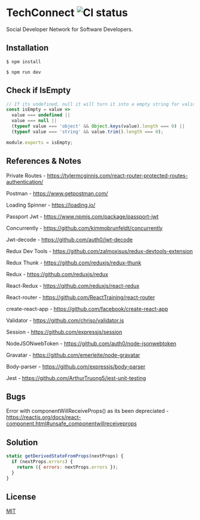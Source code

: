# TechConnect ![CI status](https://img.shields.io/badge/build-passing-brightgreen.svg)

Social Developer Network for Software Developers.

## Installation



`$ npm install`

`$ npm run dev`

## Check if IsEmpty

```javascript
// If its undefined, null it will turn it into a empty string for validator to work.
const isEmpty = value =>
  value === undefined ||
  value === null ||
  (typeof value === 'object' && Object.keys(value).length === 0) ||
  (typeof value === 'string' && value.trim().length === 0);

module.exports = isEmpty;

```

## References & Notes

Private Routes - https://tylermcginnis.com/react-router-protected-routes-authentication/

Postman - https://www.getpostman.com/

Loading Spinner - https://loading.io/

Passport Jwt - https://www.npmjs.com/package/passport-jwt

Concurrently - https://github.com/kimmobrunfeldt/concurrently

Jwt-decode - https://github.com/auth0/jwt-decode

Redux Dev Tools - https://github.com/zalmoxisus/redux-devtools-extension

Redux Thunk - https://github.com/reduxjs/redux-thunk

Redux - https://github.com/reduxjs/redux

React-Redux - https://github.com/reduxjs/react-redux

React-router - https://github.com/ReactTraining/react-router

create-react-app - https://github.com/facebook/create-react-app

Validator - https://github.com/chriso/validator.js

Session - https://github.com/expressjs/session

NodeJSONwebToken - https://github.com/auth0/node-jsonwebtoken

Gravatar - https://github.com/emerleite/node-gravatar

Body-parser - https://github.com/expressjs/body-parser

Jest - https://github.com/ArthurTruong5/jest-unit-testing

## Bugs

Error with componentWillReceiveProps() as its been depreciated - https://reactjs.org/docs/react-component.html#unsafe_componentwillreceiveprops

## Solution

```javascript
static getDerivedStateFromProps(nextProps) {
  if (nextProps.errors) {
    return ({ errors: nextProps.errors });
  }
}
```

## License
[MIT](https://choosealicense.com/licenses/mit/)
